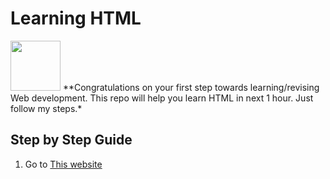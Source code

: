 # Learning HTML
<img src="http://pixelartmaker-data-78746291193.nyc3.digitaloceanspaces.com/image/506be14633f06ad.png" height ="80px">
**Congratulations on your first step towards learning/revising  Web development. This repo will help you learn HTML in next 1 hour. Just follow my steps.*

## Step by Step Guide

1. Go to [This website](https://developer.mozilla.org/en-US/docs/Web/HTML)
